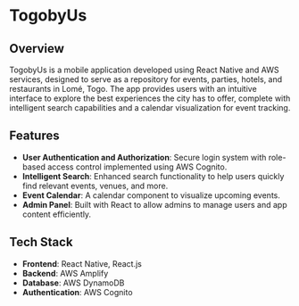 # TogobyUs

## Overview
TogobyUs is a mobile application developed using React Native and AWS services, designed to serve as a repository for events, parties, hotels, and restaurants in Lomé, Togo. The app provides users with an intuitive interface to explore the best experiences the city has to offer, complete with intelligent search capabilities and a calendar visualization for event tracking.

## Features
- **User Authentication and Authorization**: Secure login system with role-based access control implemented using AWS Cognito.
- **Intelligent Search**: Enhanced search functionality to help users quickly find relevant events, venues, and more.
- **Event Calendar**: A calendar component to visualize upcoming events.
- **Admin Panel**: Built with React to allow admins to manage users and app content efficiently.

## Tech Stack
- **Frontend**: React Native, React.js
- **Backend**:  AWS Amplify
- **Database**: AWS DynamoDB
- **Authentication**: AWS Cognito
